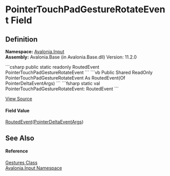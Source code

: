 # PointerTouchPadGestureRotateEvent Field




## Definition
**Namespace:** <a href="N_Avalonia_Input">Avalonia.Input</a>  
**Assembly:** Avalonia.Base (in Avalonia.Base.dll) Version: 11.2.0

<Tabs groupId="api-code-preview">
<TabItem value="csharp" label="C#">
```csharp
public static readonly RoutedEvent<PointerDeltaEventArgs> PointerTouchPadGestureRotateEvent
```
</TabItem>
<TabItem value="vb" label="VB">
```vb
Public Shared ReadOnly PointerTouchPadGestureRotateEvent As RoutedEvent(Of PointerDeltaEventArgs)
```
</TabItem>
<TabItem value="fsharp" label="F#">
```fsharp
static val PointerTouchPadGestureRotateEvent: RoutedEvent<PointerDeltaEventArgs>
```
</TabItem>
</Tabs>



<a href="https://github.com/AvaloniaUI/Avalonia/tree/master/src/Avalonia.Base/Input/Gestures.cs" title="View the source code">View Source</a>



#### Field Value
<a href="T_Avalonia_Interactivity_RoutedEvent_1">RoutedEvent</a>(<a href="T_Avalonia_Input_PointerDeltaEventArgs">PointerDeltaEventArgs</a>)

## See Also


#### Reference
<a href="T_Avalonia_Input_Gestures">Gestures Class</a>  
<a href="N_Avalonia_Input">Avalonia.Input Namespace</a>  

